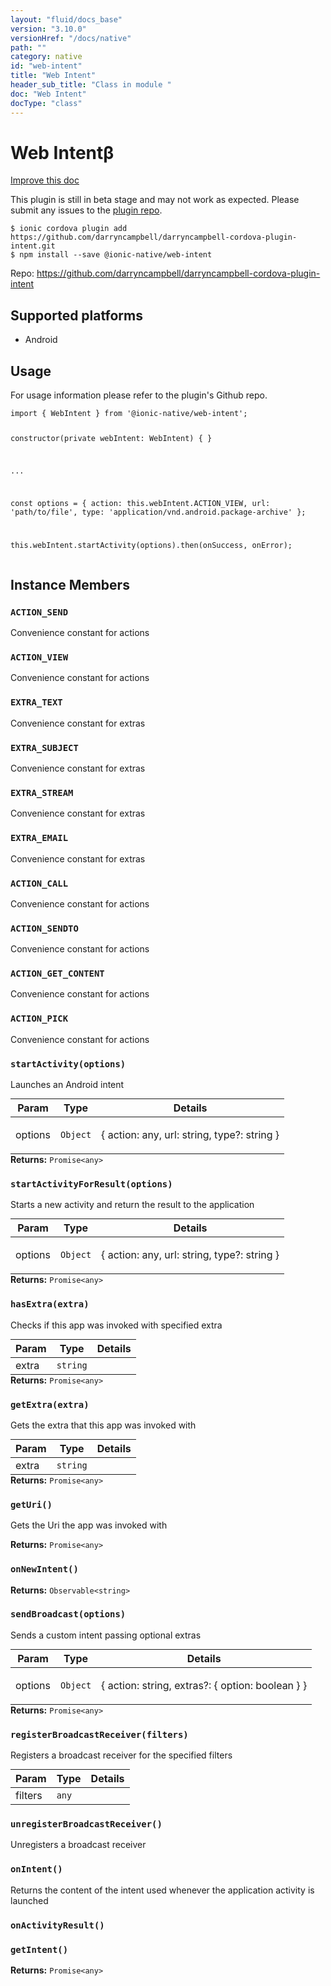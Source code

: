 ```yaml
---
layout: "fluid/docs_base"
version: "3.10.0"
versionHref: "/docs/native"
path: ""
category: native
id: "web-intent"
title: "Web Intent"
header_sub_title: "Class in module "
doc: "Web Intent"
docType: "class"
---
```


<h1 class="api-title">Web Intent<span class="beta" title="beta">&beta;</span></h1>

<a class="improve-v2-docs" href="http://github.com/driftyco/ionic-native/edit/master/src/@ionic-native/plugins/web-intent/index.ts#L2">
  Improve this doc
</a>




<p class="beta-notice">
  This plugin is still in beta stage and may not work as expected. Please
  submit any issues to the <a target="_blank"
  href="https://github.com/darryncampbell/darryncampbell-cordova-plugin-intent/issues">plugin repo</a>.
</p>



<pre><code class="nohighlight">$ ionic cordova plugin add https://github.com/darryncampbell/darryncampbell-cordova-plugin-intent.git
$ npm install --save @ionic-native/web-intent
</code></pre>
<p>Repo:
  <a href="https://github.com/darryncampbell/darryncampbell-cordova-plugin-intent">
    https://github.com/darryncampbell/darryncampbell-cordova-plugin-intent
  </a>
</p>






<h2>Supported platforms</h2>
<ul>
  <li>Android</li>
</ul>






<h2>Usage</h2>
<p>For usage information please refer to the plugin&#39;s Github repo.</p>
<pre><code class="lang-typescript">import { WebIntent } from &#39;@ionic-native/web-intent&#39;;

constructor(private webIntent: WebIntent) { }

...

const options = {
  action: this.webIntent.ACTION_VIEW,
  url: &#39;path/to/file&#39;,
  type: &#39;application/vnd.android.package-archive&#39;
};

this.webIntent.startActivity(options).then(onSuccess, onError);
</code></pre>








<h2>Instance Members</h2>
<h3><a class="anchor" name="ACTION_SEND" href="#ACTION_SEND"></a><code>ACTION_SEND</code></h3>


Convenience constant for actions


<h3><a class="anchor" name="ACTION_VIEW" href="#ACTION_VIEW"></a><code>ACTION_VIEW</code></h3>


Convenience constant for actions


<h3><a class="anchor" name="EXTRA_TEXT" href="#EXTRA_TEXT"></a><code>EXTRA_TEXT</code></h3>


Convenience constant for extras


<h3><a class="anchor" name="EXTRA_SUBJECT" href="#EXTRA_SUBJECT"></a><code>EXTRA_SUBJECT</code></h3>


Convenience constant for extras


<h3><a class="anchor" name="EXTRA_STREAM" href="#EXTRA_STREAM"></a><code>EXTRA_STREAM</code></h3>


Convenience constant for extras


<h3><a class="anchor" name="EXTRA_EMAIL" href="#EXTRA_EMAIL"></a><code>EXTRA_EMAIL</code></h3>


Convenience constant for extras


<h3><a class="anchor" name="ACTION_CALL" href="#ACTION_CALL"></a><code>ACTION_CALL</code></h3>


Convenience constant for actions


<h3><a class="anchor" name="ACTION_SENDTO" href="#ACTION_SENDTO"></a><code>ACTION_SENDTO</code></h3>


Convenience constant for actions


<h3><a class="anchor" name="ACTION_GET_CONTENT" href="#ACTION_GET_CONTENT"></a><code>ACTION_GET_CONTENT</code></h3>


Convenience constant for actions


<h3><a class="anchor" name="ACTION_PICK" href="#ACTION_PICK"></a><code>ACTION_PICK</code></h3>


Convenience constant for actions


<h3><a class="anchor" name="startActivity" href="#startActivity"></a><code>startActivity(options)</code></h3>


Launches an Android intent
<table class="table param-table" style="margin:0;">
  <thead>
  <tr>
    <th>Param</th>
    <th>Type</th>
    <th>Details</th>
  </tr>
  </thead>
  <tbody>
  <tr>
    <td>
      options</td>
    <td>
      <code>Object</code>
    </td>
    <td>
      <p>{ action: any, url: string, type?: string }</p>
</td>
  </tr>
  </tbody>
</table>

<div class="return-value" markdown="1">
  <i class="icon ion-arrow-return-left"></i>
  <b>Returns:</b> <code>Promise&lt;any&gt;</code> 
</div><h3><a class="anchor" name="startActivityForResult" href="#startActivityForResult"></a><code>startActivityForResult(options)</code></h3>


Starts a new activity and return the result to the application
<table class="table param-table" style="margin:0;">
  <thead>
  <tr>
    <th>Param</th>
    <th>Type</th>
    <th>Details</th>
  </tr>
  </thead>
  <tbody>
  <tr>
    <td>
      options</td>
    <td>
      <code>Object</code>
    </td>
    <td>
      <p>{ action: any, url: string, type?: string }</p>
</td>
  </tr>
  </tbody>
</table>

<div class="return-value" markdown="1">
  <i class="icon ion-arrow-return-left"></i>
  <b>Returns:</b> <code>Promise&lt;any&gt;</code> 
</div><h3><a class="anchor" name="hasExtra" href="#hasExtra"></a><code>hasExtra(extra)</code></h3>


Checks if this app was invoked with specified extra
<table class="table param-table" style="margin:0;">
  <thead>
  <tr>
    <th>Param</th>
    <th>Type</th>
    <th>Details</th>
  </tr>
  </thead>
  <tbody>
  <tr>
    <td>
      extra</td>
    <td>
      <code>string</code>
    </td>
    <td>
      </td>
  </tr>
  </tbody>
</table>

<div class="return-value" markdown="1">
  <i class="icon ion-arrow-return-left"></i>
  <b>Returns:</b> <code>Promise&lt;any&gt;</code> 
</div><h3><a class="anchor" name="getExtra" href="#getExtra"></a><code>getExtra(extra)</code></h3>


Gets the extra that this app was invoked with
<table class="table param-table" style="margin:0;">
  <thead>
  <tr>
    <th>Param</th>
    <th>Type</th>
    <th>Details</th>
  </tr>
  </thead>
  <tbody>
  <tr>
    <td>
      extra</td>
    <td>
      <code>string</code>
    </td>
    <td>
      </td>
  </tr>
  </tbody>
</table>

<div class="return-value" markdown="1">
  <i class="icon ion-arrow-return-left"></i>
  <b>Returns:</b> <code>Promise&lt;any&gt;</code> 
</div><h3><a class="anchor" name="getUri" href="#getUri"></a><code>getUri()</code></h3>


Gets the Uri the app was invoked with


<div class="return-value" markdown="1">
  <i class="icon ion-arrow-return-left"></i>
  <b>Returns:</b> <code>Promise&lt;any&gt;</code> 
</div><h3><a class="anchor" name="onNewIntent" href="#onNewIntent"></a><code>onNewIntent()</code></h3>







<div class="return-value" markdown="1">
  <i class="icon ion-arrow-return-left"></i>
  <b>Returns:</b> <code>Observable&lt;string&gt;</code> 
</div><h3><a class="anchor" name="sendBroadcast" href="#sendBroadcast"></a><code>sendBroadcast(options)</code></h3>


Sends a custom intent passing optional extras
<table class="table param-table" style="margin:0;">
  <thead>
  <tr>
    <th>Param</th>
    <th>Type</th>
    <th>Details</th>
  </tr>
  </thead>
  <tbody>
  <tr>
    <td>
      options</td>
    <td>
      <code>Object</code>
    </td>
    <td>
      <p>{ action: string, extras?: { option: boolean } }</p>
</td>
  </tr>
  </tbody>
</table>

<div class="return-value" markdown="1">
  <i class="icon ion-arrow-return-left"></i>
  <b>Returns:</b> <code>Promise&lt;any&gt;</code> 
</div><h3><a class="anchor" name="registerBroadcastReceiver" href="#registerBroadcastReceiver"></a><code>registerBroadcastReceiver(filters)</code></h3>




Registers a broadcast receiver for the specified filters
<table class="table param-table" style="margin:0;">
  <thead>
  <tr>
    <th>Param</th>
    <th>Type</th>
    <th>Details</th>
  </tr>
  </thead>
  <tbody>
  <tr>
    <td>
      filters</td>
    <td>
      <code>any</code>
    </td>
    <td>
      </td>
  </tr>
  </tbody>
</table>

<h3><a class="anchor" name="unregisterBroadcastReceiver" href="#unregisterBroadcastReceiver"></a><code>unregisterBroadcastReceiver()</code></h3>




Unregisters a broadcast receiver



<h3><a class="anchor" name="onIntent" href="#onIntent"></a><code>onIntent()</code></h3>




Returns the content of the intent used whenever the application activity is launched



<h3><a class="anchor" name="onActivityResult" href="#onActivityResult"></a><code>onActivityResult()</code></h3>








<h3><a class="anchor" name="getIntent" href="#getIntent"></a><code>getIntent()</code></h3>





<div class="return-value" markdown="1">
  <i class="icon ion-arrow-return-left"></i>
  <b>Returns:</b> <code>Promise&lt;any&gt;</code> 
</div>





